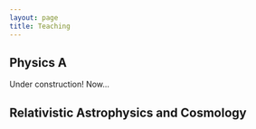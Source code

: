 ```yaml
---
layout: page 
title: Teaching 
---
```

<body class="sph8">
<h2>
Physics A
</h2>
<p>
Under construction! Now...
</p>
<div id="example1"></div> 
<script src="pdfobject.js"></script>
<script>PDFObject.embed("/teaching/mock.pdf", "#example1");</script>
<style>
.pdfobject-container { height: 30rem; border: 1rem solid rgba(0,0,0,.1); }
</style>
<h2>
Relativistic Astrophysics and Cosmology
</h2>
<div id="example2"></div> 
<script src="pdfobject.js"></script>
<script>PDFObject.embed("/teaching/group-2.pdf", "#example1");</script>
<style>
.pdfobject-container { height: 30rem; border: 1rem solid rgba(0,0,0,.1); }
</style>
</body>
